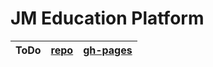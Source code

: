 # JM Education Platform


**ToDo** | [repo](https://github.com/SaniRouke/todo-React) | [gh-pages](https://sanirouke.github.io/todo-React/)
---|:-:|:-: